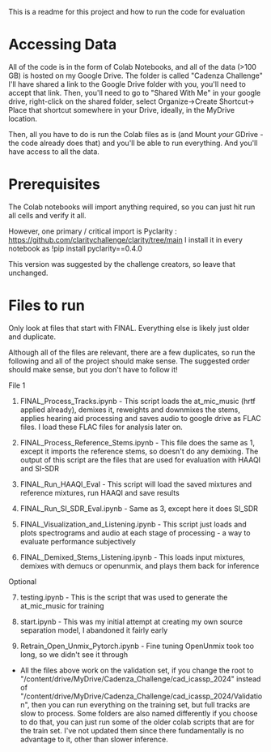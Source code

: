 This is a readme for this project and how to run the code for evaluation

# Accessing Data
All of the code is in the form of Colab Notebooks, and all of the data (>100 GB) is hosted on my Google Drive. The folder is called "Cadenza Challenge"
I'll have shared a link to the Google Drive folder with you, you'll need to accept that link. Then, you'll need to go to "Shared With Me" in your google drive, right-click on the shared folder, select 
Organize->Create Shortcut->     Place that shortcut somewhere in your Drive, ideally, in the MyDrive location.

Then, all you have to do is run the Colab files as is (and Mount *your* GDrive - the code already does that) and you'll be able to run everything. And you'll have access to all the data.


# Prerequisites
The Colab notebooks will import anything required, so you can just hit run all cells and verify it all.

However, one primary / critical import is Pyclarity : https://github.com/claritychallenge/clarity/tree/main
I install it in every notebook as !pip install pyclarity==0.4.0 

This version was suggested by the challenge creators, so leave that unchanged.


# Files to run

Only look at files that start with FINAL. Everything else is likely just older and duplicate. 

Although all of the files are relevant, there are a few duplicates, so run the following and all of the project should make sense. The suggested order should make sense, but you don't have to follow it!

File 1
1. FINAL_Process_Tracks.ipynb - This script loads the at_mic_music (hrtf applied already), demixes it, reweights and downmixes the stems, applies hearing aid processing and saves audio to google drive as FLAC files. I load these FLAC files for analysis later on.

2. FINAL_Process_Reference_Stems.ipynb - This file does the same as 1, except it imports the reference stems, so doesn't do any demixing. The output of this script are the files that are used for evaluation with HAAQI and SI-SDR

3. FINAL_Run_HAAQI_Eval - This script will load the saved mixtures and reference mixtures, run HAAQI and save results

4. FINAL_Run_SI_SDR_Eval.ipynb - Same as 3, except here it does SI_SDR

5. FINAL_Visualization_and_Listening.ipynb - This script just loads and plots spectrograms and audio at each stage of processing - a way to evaluate performance subjectively

6. FINAL_Demixed_Stems_Listening.ipynb - This loads input mixtures, demixes with demucs or openunmix, and plays them back for inference

Optional

7. testing.ipynb - This is the script that was used to generate the at_mic_music for training

8. start.ipynb - This was my initial attempt at creating my own source separation model, I abandoned it fairly early

9. Retrain_Open_Unmix_Pytorch.ipynb - Fine tuning OpenUnmix took too long, so we didn't see it through


* All the files above work on the validation set, if you change the root to "/content/drive/MyDrive/Cadenza_Challenge/cad_icassp_2024" instead of "/content/drive/MyDrive/Cadenza_Challenge/cad_icassp_2024/Validation", then you can run everything on the training set, but full tracks are slow to process. Some folders are also named differently if you choose to do that, you can just run some of the older colab scripts that are for the train set. I've not updated them since there fundamentally is no advantage to it, other than slower inference. 

